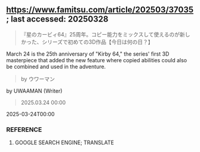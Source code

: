 ## https://www.famitsu.com/article/202503/37035; last accessed: 20250328

> 『星のカービィ64』25周年。コピー能力をミックスして使えるのが新しかった、シリーズで初めての3D作品【今日は何の日？】

March 24 is the 25th anniversary of "Kirby 64," the series' first 3D masterpiece that added the new feature where copied abilities could also be combined and used in the adventure.

> by ウワーマン

by UWAAMAN (Writer)

> 2025.03.24 00:00

2025-03-24T00:00

### REFERENCE

1) GOOGLE SEARCH ENGINE; TRANSLATE